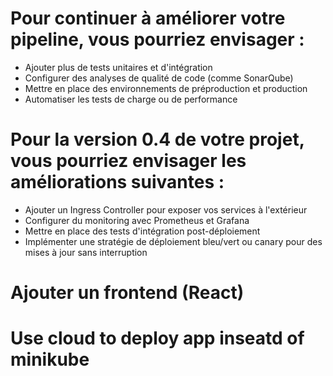 # Pour continuer à améliorer votre pipeline, vous pourriez envisager :

- Ajouter plus de tests unitaires et d'intégration
- Configurer des analyses de qualité de code (comme SonarQube)
- Mettre en place des environnements de préproduction et production
- Automatiser les tests de charge ou de performance

# Pour la version 0.4 de votre projet, vous pourriez envisager les améliorations suivantes :

- Ajouter un Ingress Controller pour exposer vos services à l'extérieur
- Configurer du monitoring avec Prometheus et Grafana
- Mettre en place des tests d'intégration post-déploiement
- Implémenter une stratégie de déploiement bleu/vert ou canary pour des mises à jour sans interruption

# Ajouter un frontend (React)

# Use cloud to deploy app inseatd of minikube
